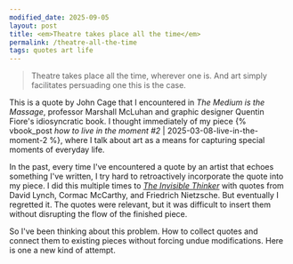 ```yaml
---
modified_date: 2025-09-05
layout: post
title: <em>Theatre takes place all the time</em>
permalink: /theatre-all-the-time
tags: quotes art life
---
```


> Theatre takes place all the time, wherever one is. And art simply facilitates persuading one this is the case.
<!--more-->

This is a quote by John Cage that I encountered in _The Medium is the Massage_, professor Marshall McLuhan and graphic designer Quentin Fiore's idiosyncratic book.
I thought immediately of my piece {% vbook_post _how to live in the moment #2_ | 2025-03-08-live-in-the-moment-2 %}, where I talk about art as a means for capturing special moments of everyday life.

In the past, every time I've encountered a quote by an artist that echoes something I've written, I try hard to retroactively incorporate the quote into my piece.
I did this multiple times to [_The Invisible Thinker_](https://okjuan.medium.com/the-invisible-thinker-c5ee42b4bb5) with quotes from David Lynch, Cormac McCarthy, and Friedrich Nietzsche.
But eventually I regretted it.
The quotes were relevant, but it was difficult to insert them without disrupting the flow of the finished piece.

So I've been thinking about this problem.
How to collect quotes and connect them to existing pieces without forcing undue modifications.
Here is one a new kind of attempt.